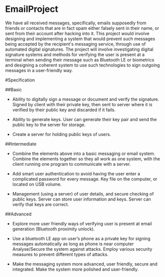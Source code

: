 # EmailProject
We have all received messages, specifically, emails supposedly from friends or contacts that are in fact spam either falsely sent in their name, or sent from their account after hacking into it. This project would involve designing and implementing a system that would prevent such messages being accepted by the recipient's messaging service, through use of automated digital signatures. The project will involve investigating digital signature systems and methods for verifying the user is present at a terminal when sending their message such as Bluetooth LE or biometrics and designing a coherent system to use such technologies to sign outgoing messages in a user-friendly way.

#Specification

##Basic

* Ability to digitally sign a message or document and verify the signature. Signed by client with their private key, then  sent to server where it is verified by their public key and discarded if it fails.

* Ability to generate keys. User can generate their key pair and send the public key to the server for storage.

* Create a server for holding public keys of users.

##Intermediate

* Combine the elements above into a basic messaging or email system. Combine the elements together so they all work as one system, with the client running one program to communicate with a server.

* Add smart user authentication to avoid having the user enter a complicated password for every message. Key file on the computer, or located on USB volume.

* Management (using a server) of user details, and secure checking of public keys. Server can store user information and keys. Server can verify that keys are correct.

##Advanced

* Explore more user friendly ways of verifying user is present at email generation (Bluetooth proximity unlock).

* Use a bluetooth LE app on user’s phone as a private key for signing messages automatically as long as phone is near computer Analyse/Secure the system against attacks. Employ various security measures to prevent different types of attacks.

* Make the messaging system more advanced, user friendly, secure and integrated. Make the system more polished and user-friendly.
